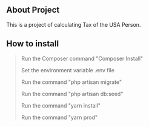 ## About Project
This is a project of calculating Tax of the USA Person.

## How to install

> Run the Composer command "Composer Install"
> 
> Set the environment variable .env file
> 
> Run the command "php artisan migrate"
> 
> Run the command "php artisan db:seed"
> 
> Run the command "yarn install"
> 
> Run the command "yarn prod"
